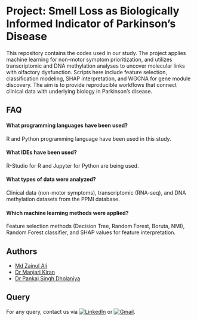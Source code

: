 
# Project: Smell Loss as Biologically Informed Indicator of Parkinson’s Disease

This repository contains the codes used in our study. The project applies machine learning for non-motor symptom prioritization, and utilizes transcriptomic and DNA methylation analyses to uncover molecular links with olfactory dysfunction. 
Scripts here include feature selection, classification modeling, SHAP interpretation, and WGCNA for gene module discovery. The aim is to provide reproducible workflows that connect clinical data with underlying biology in Parkinson’s disease.

## FAQ

#### What programming languages have been used?

R and Python programming language have been used in this study.

#### What IDEs have been used?

R-Studio for R and Jupyter for Python are being used.

#### What types of data were analyzed?

Clinical data (non-motor symptoms), transcriptomic (RNA-seq), and DNA methylation datasets from the PPMI database.

#### Which machine learning methods were applied?

Feature selection methods (Decision Tree, Random Forest, Boruta, NMI), Random Forest classifier, and SHAP values for feature interpretation.


## Authors

- [Md Zainul Ali]([https://www.github.com/iam-zain](https://scholar.google.com/citations?user=AMzPqiYAAAAJ&hl=en))
- [Dr Manjari Kiran]([https://www.github.com/](https://scholar.google.com/citations?user=KBmsOl8AAAAJ&hl=fr))
- [Dr Pankaj Singh Dholaniya]([https://www.github.com/](https://scholar.google.com/citations?user=h_tFfq8AAAAJ&hl=en))

## Query

For any query, contact us via  [![LinkedIn](https://img.shields.io/badge/-LinkedIn-blue)](https://www.linkedin.com/in/mdzainulali)  or  [![Gmail](https://img.shields.io/badge/-Gmail-red)](mailto:zain.crj@gmail.com).
